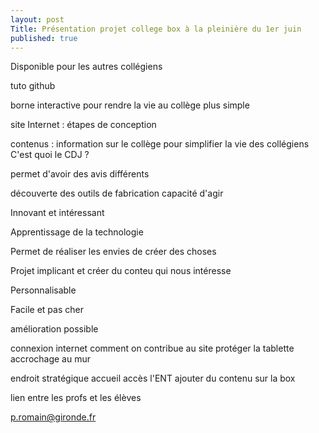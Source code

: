 ```yaml
---
layout: post
Title: Présentation projet college box à la pleinière du 1er juin
published: true
---
```




Disponible pour les autres collégiens

tuto github

borne interactive pour rendre la vie au collège plus simple

site Internet : étapes de conception

contenus : 
information sur le collège pour simplifier la vie des collégiens
C'est quoi le CDJ ?

permet d'avoir des avis différents

découverte des outils de fabrication
capacité d'agir

Innovant et intéressant

Apprentissage de la technologie

Permet de réaliser les envies de créer des choses

Projet implicant et créer du conteu qui nous intéresse

Personnalisable

Facile et pas cher 

amélioration possible

connexion internet
comment on contribue au site
protéger la tablette
accrochage au mur

endroit stratégique
accueil
accès l'ENT
ajouter du contenu sur la box

lien entre les profs et les élèves

p.romain@gironde.fr
